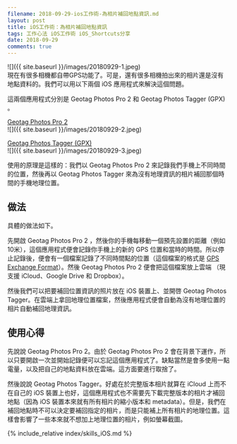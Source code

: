 ```yaml
---
filename: 2018-09-29-ios工作術-為相片補回地點資訊.md
layout: post
title: iOS工作術：為相片補回地點資訊
tags: 工作心法 iOS工作術 iOS_Shortcuts分享
date: 2018-09-29
comments: true
---
```


![]({{ site.baseurl }}/images/20180929-1.jpeg)  
現在有很多相機都自帶GPS功能了。可是，還有很多相機拍出來的相片還是沒有地點資料的。我們可以用以下兩個 iOS 應用程式來解決這個問題。

這兩個應用程式分別是 Geotag Photos Pro 2 和 Geotag Photos Tagger (GPX) 。

[Geotag Photos Pro 2](https://itunes.apple.com/hk/app/geotag-photos-pro-2/id1008694552?l=en&mt=8)  
![]({{ site.baseurl }}/images/20180929-2.jpeg)

[Geotag Photos Tagger (GPX)](https://itunes.apple.com/hk/app/geotag-photos-tagger-gpx/id975196640?l=en&mt=8)  
![]({{ site.baseurl }}/images/20180929-3.jpeg)

使用的原理是這樣的：我們以 Geotag Photos Pro 2 來記錄我們手機上不同時間的位置，然後再以 Geotag Photos Tagger 來為沒有地理資訊的相片補回那個時間的手機地理位置。

## 做法

具體的做法如下。

先開啟 Geotag Photos Pro 2 ，然後你的手機每移動一個預先設置的距離（例如 10米），這個應用程式便會記錄你手機上的新的 GPS 位置和當時的時間。所以停止記錄後，便會有一個檔案記錄了不同時間點的位置（這個檔案的格式是 [GPS Exchange Format](https://en.wikipedia.org/wiki/GPS_Exchange_Format)）。然後 Geotag Photos Pro 2 便會把這個檔案放上雲端 （現支援 iCloud、Google Drive 和 Dropbox）。

然後我們可以把要補回位置資訊的照片放在 iOS 裝置上、並開啓 Geotag Photos Tagger。在雲端上拿回地理位置檔案，然後應用程式便會自動為沒有地理位置的相片自動補回地理資訊。

## 使用心得

先說說 Geotag Photos Pro 2。由於 Geotag Photos Pro 2 會在背景下運作，所以只要開啟一次並開始記錄便可以忘記這個應用程式了。缺點當然是會多使用一點電量，以及把自己的地點資料放在雲端。這方面要進行取捨了。

然後說說 Geotag Photos Tagger。好處在於完整版本相片就算在 iCloud 上而不在自己的 iOS 裝置上也好，這個應用程式也不需要先下載完整版本的相片才補回地點（因為 iOS 裝置本來就有所有相片的縮小版本和 metadata）。但是，我們在補回地點時不可以決定要補回指定的相片，而是只能補上所有相片的地理位置。這樣會影響了一些本來就不想加上地理位置的相片，例如螢幕截圖。

{% include_relative index/skills_iOS.md %}